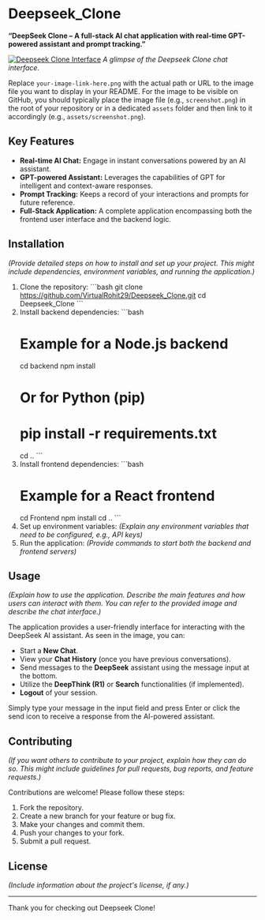 # Deepseek_Clone

**“DeepSeek Clone – A full-stack AI chat application with real-time GPT-powered assistant and prompt tracking.”**

[![Deepseek Clone Interface](Screenshot.png)](Screenshot.png)
*A glimpse of the Deepseek Clone chat interface.*

Replace `your-image-link-here.png` with the actual path or URL to the image file you want to display in your README. For the image to be visible on GitHub, you should typically place the image file (e.g., `screenshot.png`) in the root of your repository or in a dedicated `assets` folder and then link to it accordingly (e.g., `assets/screenshot.png`).

## Key Features

* **Real-time AI Chat:** Engage in instant conversations powered by an AI assistant.
* **GPT-powered Assistant:** Leverages the capabilities of GPT for intelligent and context-aware responses.
* **Prompt Tracking:** Keeps a record of your interactions and prompts for future reference.
* **Full-Stack Application:** A complete application encompassing both the frontend user interface and the backend logic.

## Installation

*(Provide detailed steps on how to install and set up your project. This might include dependencies, environment variables, and running the application.)*

1.  Clone the repository:
    \`\`\`bash
    git clone https://github.com/VirtualRohit29/Deepseek_Clone.git
    cd Deepseek_Clone
    \`\`\`
2.  Install backend dependencies:
    \`\`\`bash
    # Example for a Node.js backend
    cd backend
    npm install
    # Or for Python (pip)
    # pip install -r requirements.txt
    cd ..
    \`\`\`
3.  Install frontend dependencies:
    \`\`\`bash
    # Example for a React frontend
    cd Frontend
    npm install
    cd ..
    \`\`\`
4.  Set up environment variables:
    *(Explain any environment variables that need to be configured, e.g., API keys)*
5.  Run the application:
    *(Provide commands to start both the backend and frontend servers)*

## Usage

*(Explain how to use the application. Describe the main features and how users can interact with them. You can refer to the provided image and describe the chat interface.)*

The application provides a user-friendly interface for interacting with the DeepSeek AI assistant. As seen in the image, you can:

* Start a **New Chat**.
* View your **Chat History** (once you have previous conversations).
* Send messages to the **DeepSeek** assistant using the message input at the bottom.
* Utilize the **DeepThink (R1)** or **Search** functionalities (if implemented).
* **Logout** of your session.

Simply type your message in the input field and press Enter or click the send icon to receive a response from the AI-powered assistant.

## Contributing

*(If you want others to contribute to your project, explain how they can do so. This might include guidelines for pull requests, bug reports, and feature requests.)*

Contributions are welcome! Please follow these steps:

1.  Fork the repository.
2.  Create a new branch for your feature or bug fix.
3.  Make your changes and commit them.
4.  Push your changes to your fork.
5.  Submit a pull request.

## License

*(Include information about the project's license, if any.)*

---

Thank you for checking out Deepseek Clone!
